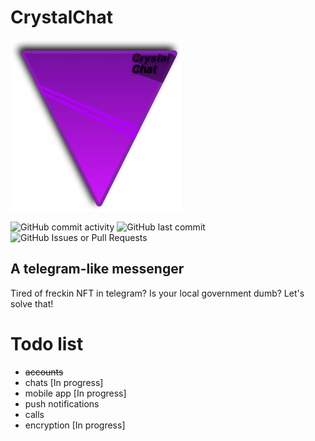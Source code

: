 # CrystalChat
![logo](https://github.com/core6quad/CrystalChat/blob/7911fcf8721b879d1c1083b7797faca2194073a2/logo.png)

![GitHub commit activity](https://img.shields.io/github/commit-activity/m/core6quad/CrystalChat)
![GitHub last commit](https://img.shields.io/github/last-commit/core6quad/CrystalChat)
![GitHub Issues or Pull Requests](https://img.shields.io/github/issues/core6quad/CrystalChat)

## A telegram-like messenger
Tired of freckin NFT in telegram? Is your local government dumb? Let's solve that!



# Todo list

- ~~accounts~~
- chats [In progress]
- mobile app [In progress]
- push notifications
- calls
- encryption [In progress]
